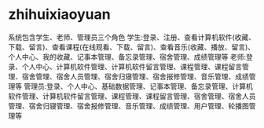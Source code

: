 # zhihuixiaoyuan
系统包含学生、老师、管理员三个角色 学生:登录、注册、查看计算机软件(收藏、下载、留言)、查看课程(在线观看、下载、留言)、查看音乐(收藏、播放、留言)、个人中心、我的收藏、记事本管理、备忘录管理、宿舍管理、成绩管理等 老师:登录、个人中心、计算机软件管理、计算机软件留言管理、课程管理、课程留言管理、宿舍管理、宿舍人员管理、宿舍归寝管理、宿舍报修管理、音乐管理、成绩管理等 管理员:登录、个人中心、基础数据管理、记事本管理、备忘录管理、计算机软件管理、计算机软件留言管理、课程管理、课程留言管理、宿舍管理、宿舍人员管理、宿舍归寝管理、宿舍报修管理、音乐管理、成绩管理、用户管理、轮播图管理等
